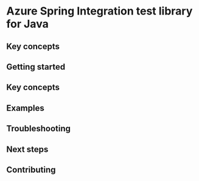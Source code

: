 # Azure Spring Integration test library for Java

## Key concepts
## Getting started
## Key concepts
## Examples
## Troubleshooting
## Next steps
## Contributing
